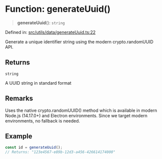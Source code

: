 # Function: generateUuid()

> **generateUuid**(): `string`

Defined in: [src/utils/data/generateUuid.ts:22](https://github.com/Nick2bad4u/Uptime-Watcher/blob/dca5483e793478722cd3e6e125cafcec5fc771f0/src/utils/data/generateUuid.ts#L22)

Generate a unique identifier string using the modern crypto.randomUUID API.

## Returns

`string`

A UUID string in standard format

## Remarks

Uses the native crypto.randomUUID() method which is available in modern
Node.js (14.17.0+) and Electron environments. Since we target modern
environments, no fallback is needed.

## Example

```typescript
const id = generateUuid();
// Returns: "123e4567-e89b-12d3-a456-426614174000"
```
